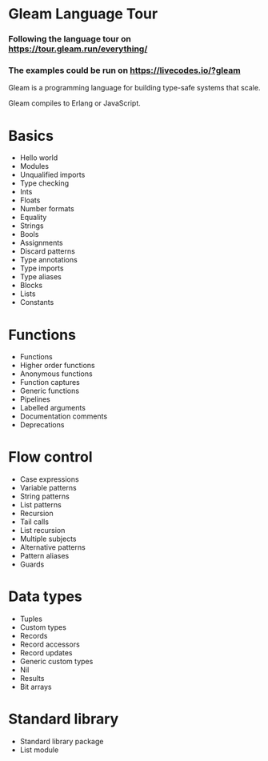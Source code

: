 # Gleam Language Tour

### Following the language tour on https://tour.gleam.run/everything/

### The examples could be run on https://livecodes.io/?gleam

Gleam is a programming language for building type-safe systems that scale.

Gleam compiles to Erlang or JavaScript.

# Basics

- Hello world
- Modules
- Unqualified imports
- Type checking
- Ints
- Floats
- Number formats
- Equality
- Strings
- Bools
- Assignments
- Discard patterns
- Type annotations
- Type imports
- Type aliases
- Blocks
- Lists
- Constants

# Functions

- Functions
- Higher order functions
- Anonymous functions
- Function captures
- Generic functions
- Pipelines
- Labelled arguments
- Documentation comments
- Deprecations

# Flow control

- Case expressions
- Variable patterns
- String patterns
- List patterns
- Recursion
- Tail calls
- List recursion
- Multiple subjects
- Alternative patterns
- Pattern aliases
- Guards

# Data types

- Tuples
- Custom types
- Records
- Record accessors
- Record updates
- Generic custom types
- Nil
- Results
- Bit arrays

# Standard library

- Standard library package
- List module